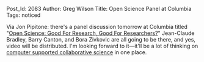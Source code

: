 Post_Id: 2083
Author: Greg Wilson
Title: Open Science Panel at Columbia
Tags: noticed

<p>Via Jon Pipitone: there's a panel discussion tomorrow at Columbia titled "<a href="http://scholcomm.columbia.edu/2009/03/02/open-science-good-for-research-good-for-researchers/">Open Science: Good For Research, Good For Researchers?</a>" Jean-Claude Bradley, Barry Canton, and Bora Zivkovic are all going to be there, and yes, video will be distributed.  I'm looking forward to it&mdash;it'll be a lot of thinking on <a href="http://pyre.third-bit.com/blog/archives/2035.html">computer supported collaborative science</a> in one place.</p>
